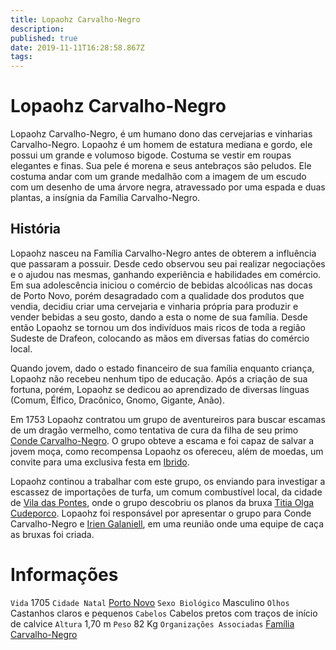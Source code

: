 ```yaml
---
title: Lopaohz Carvalho-Negro
description: 
published: true
date: 2019-11-11T16:28:58.867Z
tags: 
---
```


<!-- SUBTITLE: Visão geral sobre Lopaohz Carvalho-Negro -->

# Lopaohz Carvalho-Negro
Lopaohz Carvalho-Negro, é um humano dono das cervejarias e vinharias Carvalho-Negro. Lopaohz é um homem de estatura mediana e gordo, ele possui um grande e volumoso bigode. Costuma se vestir em roupas elegantes e finas. Sua pele é morena e seus antebraços são peludos. Ele costuma andar com um grande medalhão com a imagem de um escudo com um desenho de uma árvore negra, atravessado por uma espada e duas plantas, a insígnia da Família Carvalho-Negro.

## História

Lopaohz nasceu na Família Carvalho-Negro antes de obterem a influência que passaram a possuir. Desde cedo observou seu pai realizar negociações e o ajudou nas mesmas, ganhando experiência e habilidades em comércio. Em sua adolescência iniciou o comércio de bebidas alcoólicas nas docas de Porto Novo, porém desagradado com a qualidade dos produtos que vendia, decidiu criar uma cervejaria e vinharia própria para produzir e vender bebidas a seu gosto, dando a esta o nome de sua família. Desde então Lopaohz se tornou um dos indivíduos mais ricos de toda a região Sudeste de Drafeon, colocando as mãos em diversas fatias do comércio local.

Quando jovem, dado o estado financeiro de sua família enquanto criança, Lopaohz não recebeu nenhum tipo de educação. Após a criação de sua fortuna, porém, Lopaohz se dedicou ao aprendizado de diversas línguas (Comum, Élfico, Dracônico, Gnomo, Gigante, Anão).

Em 1753 Lopaohz contratou um grupo de aventureiros para buscar escamas de um dragão vermelho, como tentativa de cura da filha de seu primo [Conde Carvalho-Negro](http://localhost/individuos/conde-carvalho-negro#conde-carvalho-negro). O grupo obteve a escama e foi capaz de salvar a jovem moça, como recompensa Lopaohz os ofereceu, além de moedas, um convite para uma exclusiva festa em [Ibrido](http://localhost/lugares/emberez/ibrido#ibrido).

Lopaohz continou a trabalhar com este grupo, os enviando para investigar a escassez de importações de turfa, um comum combustível local, da cidade de [Vila das Pontes](http://localhost/lugares/plano-material/drafeon/sudeste-de-drafeon/vila-das-pontes#vila-das-pontes), onde o grupo descobriu os planos da bruxa [Titia Olga Cudeporco](http://localhost/individuos/titia-olga-cudeporco#titia-olga-cudeporco). Lopaohz foi responsável por apresentar o grupo para Conde Carvalho-Negro e [Irien Galaniell](http://localhost/individuos/irien-galaniell#irien-galaniell), em uma reunião onde uma equipe de caça as bruxas foi criada.

# Informações
`Vida` 1705 
`Cidade Natal` [Porto Novo](http://localhost/lugares/plano-material/drafeon/sudeste-de-drafeon/porto-novo#porto-novo)
`Sexo Biológico` Masculino
`Olhos` Castanhos claros e pequenos
`Cabelos` Cabelos pretos com traços de início de calvice
`Altura` 1,70 m
`Peso` 82 Kg
`Organizações Associadas` [Família Carvalho-Negro](http://localhost/faccoes/faccoes-familiares/familia-carvalho-negro#familia-carvalho-negro)
